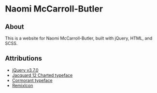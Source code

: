 # Naomi McCarroll-Butler

## About
This is a website for Naomi McCarroll-Butler, built with jQuery, HTML, and SCSS.

## Attributions
- [jQuery v3.7.0](https://jquery.com/)
- [Jacquard 12 Charted typeface](https://fonts.google.com/specimen/Jacquard+12+Charted)
- [Cormorant typeface](https://fonts.google.com/specimen/Cormorant)
- [RemixIcon](https://remixicon.com/)